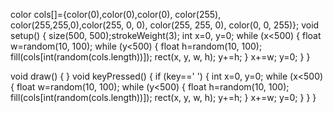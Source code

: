 color cols[]={color(0),color(0),color(0), color(255), color(255,255,0),color(255, 0, 0), color(255, 255, 0), color(0, 0, 255)};
void setup() {
  size(500, 500);strokeWeight(3);
  int x=0, y=0;
  while (x<500) {
    float w=random(10, 100);
    while (y<500) {
      float h=random(10, 100);
      fill(cols[int(random(cols.length))]);
      rect(x, y, w, h);
      y+=h;
    }
    x+=w;
    y=0;
  }
}

void draw() {
}
void keyPressed() {
  if (key==' ') {
    int x=0, y=0;
    while (x<500) {
      float w=random(10, 100);
      while (y<500) {
        float h=random(10, 100);
        fill(cols[int(random(cols.length))]);
        rect(x, y, w, h);
        y+=h;
      }
      x+=w;
      y=0;
    }
  }
}
